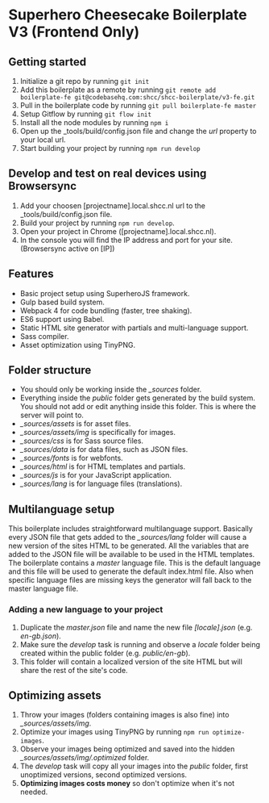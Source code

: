 # Superhero Cheesecake Boilerplate V3 (Frontend Only)

## Getting started
1. Initialize a git repo by running `git init`
2. Add this boilerplate as a remote by running `git remote add boilerplate-fe git@codebasehq.com:shcc/shcc-boilerplate/v3-fe.git`
3. Pull in the boilerplate code by running `git pull boilerplate-fe master`
4. Setup Gitflow by running `git flow init`
4. Install all the node modules by running `npm i`
5. Open up the _tools/build/config.json file and change the *url* property to your local url.
6. Start building your project by running `npm run develop`

## Develop and test on real devices using Browsersync
1. Add your choosen [projectname].local.shcc.nl url to the _tools/build/config.json file.
2. Build your project by running `npm run develop`.
3. Open your project in Chrome ([projectname].local.shcc.nl).
4. In the console you will find the IP address and port for your site. (Browsersync active on [IP])

## Features
* Basic project setup using SuperheroJS framework.
* Gulp based build system.
* Webpack 4 for code bundling (faster, tree shaking).
* ES6 support using Babel.
* Static HTML site generator with partials and multi-language support.
* Sass compiler.
* Asset optimization using TinyPNG.

## Folder structure
* You should only be working inside the *_sources* folder.
* Everything inside the *public* folder gets generated by the build system. You should not add or edit anything inside this folder. This is where the server will point to.
* *_sources/assets* is for asset files.
* *_sources/assets/img* is specifically for images.
* *_sources/css* is for Sass source files.
* *_sources/data* is for data files, such as JSON files.
* *_sources/fonts* is for webfonts.
* *_sources/html* is for HTML templates and partials.
* *_sources/js* is for your JavaScript application.
* *_sources/lang* is for language files (translations).

## Multilanguage setup
This boilerplate includes straightforward multilanguage support. Basically every JSON file that gets added to the *_sources/lang* folder will cause a new version of the sites HTML to be generated. All the variables that are added to the JSON file will be available to be used in the HTML templates. The boilerplate contains a *master* language file. This is the default language and this file will be used to generate the default index.html file. Also when specific language files are missing keys the generator will fall back to the master language file.
### Adding a new language to your project
1. Duplicate the *master.json* file and name the new file *[locale].json* (e.g. *en-gb.json*).
2. Make sure the *develop* task is running and observe a *locale* folder being created within the public folder (e.g. *public/en-gb*).
3. This folder will contain a localized version of the site HTML but will share the rest of the site's code.

## Optimizing assets
1. Throw your images (folders containing images is also fine) into *_sources/assets/img*.
2. Optimize your images using TinyPNG by running `npm run optimize-images`.
3. Observe your images being optimized and saved into the hidden *_sources/assets/img/.optimized* folder.
4. The *develop* task will copy all your images into the *public* folder, first unoptimized versions, second optimized versions.
5. **Optimizing images costs money** so don't optimize when it's not needed.